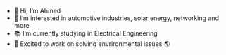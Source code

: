 - 👋 Hi, I’m Ahmed
- 👀 I’m interested in automotive industries, solar energy, networking and more
- 📚 I’m currently studying in Electrical Engineering
- 🌱 Excited to work on solving envrironmental issues 🌎

<!---
ahmedely/ahmedely is a ✨ special ✨ repository because its `README.md` (this file) appears on your GitHub profile.
You can click the Preview link to take a look at your changes.
--->
